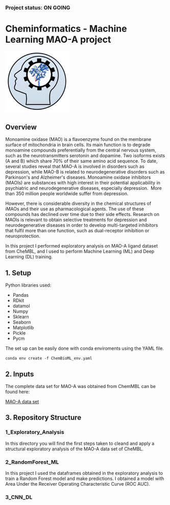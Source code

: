 ### Project status: ON GOING


# Cheminformatics - Machine Learning MAO-A project

<img src="ML_mao.gif"  width="40%">

## Overview

Monoamine oxidase (MAO) is a flavoenzyme found on the membrane surface of mitochondria in brain cells. Its main function is to degrade monoamine compounds preferentially from the central nervous system, such as the neurotransmitters serotonin and dopamine.  Two isoforms exists (A and B) which share 70% of their same amino acid sequence. To date, several studies reveal that MAO-A is involved in disorders such as depression, while MAO-B is related to neurodegenerative disorders such as Parkinson's and Alzheimer's diseases. Monoamine oxidase inhibitors (MAOIs) are substances with high interest in their potential applicability in psychiatric and neurodegenerative diseases, especially depression.  More than 350 million people worldwide suffer from depression.

However, there is considerable diversity in the chemical structures of iMAOs and their use as pharmacological agents. The use of these compounds has declined over time due to their side effects. Research on MAOIs is relevant to obtain selective treatments for depression and neurodegenerative diseases in order to develop multi-targeted inhibitors that fulfil more than one function, such as dual-receptor inhibition or neuroprotection.

In this project I performed exploratory analysis on MAO-A ligand dataset from CheMBL, and I used to perform Machine Learning (ML) and Deep Learning (DL) training.


## 1. Setup

Python libraries used:

- Pandas
- RDkit
- datamol
- Numpy
- Sklearn
- Seaborn
- Matplotlib
- Pickle
- Pycm

The set up can be easily done with conda enviroments using the YAML file.

```
conda env create -f ChemBioML_env.yaml
```


## 2. Inputs

The complete data set for MAO-A was obtained from ChemMBL can be found here:

[MAO-A data set](https://www.ebi.ac.uk/chembl/g/#browse/activities/filter/target_chembl_id%3ACHEMBL1951)

## 3. Repository Structure

### 1_Exploratory_Analysis

In this directory you will find the first steps taken to cleand and apply a structural exploratory analysis of the MAO-A data set of CheMBL.

### 2_RandomForest_ML

In this project I used the dataframes obtained in the exploratory analysis to train a Random Forest model and make predictions. I obtained a model with  Area Under the Receiver Operating Characteristic Curve (ROC AUC).

### 3_CNN_DL










